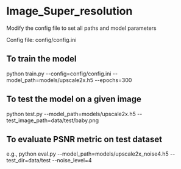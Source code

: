 # Image_Super_resolution

Modify the config file to set all paths and model parameters

Config file: config/config.ini


## To train the model

python train.py --config=config/config.ini --model_path=models/upscale2x.h5 --epochs=300

## To test the model on a given image

python test.py --model_path=models/upscale2x.h5 --test_image_path=data/test/baby.png

## To evaluate PSNR metric on test dataset 

e.g., python eval.py --model_path=models/upscale2x_noise4.h5 --test_dir=data/test --noise_level=4
